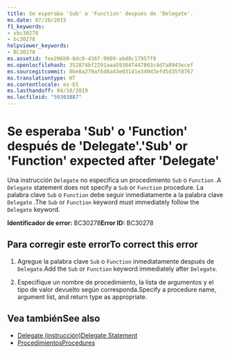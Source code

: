 ```yaml
---
title: Se esperaba 'Sub' o 'Function' después de 'Delegate'.
ms.date: 07/20/2015
f1_keywords:
- vbc30278
- bc30278
helpviewer_keywords:
- BC30278
ms.assetid: fee206b9-8dc0-436f-9909-abd8c17957f8
ms.openlocfilehash: 352874bf2291aaa593847447803c4d7a0943ecef
ms.sourcegitcommit: 0be8a279af6d8a43e03141e349d3efd5d35f8767
ms.translationtype: HT
ms.contentlocale: es-ES
ms.lasthandoff: 04/18/2019
ms.locfileid: "59303887"
---
```

# <a name="sub-or-function-expected-after-delegate"></a><span data-ttu-id="a6f5d-102">Se esperaba 'Sub' o 'Function' después de 'Delegate'.</span><span class="sxs-lookup"><span data-stu-id="a6f5d-102">'Sub' or 'Function' expected after 'Delegate'</span></span>
<span data-ttu-id="a6f5d-103">Una instrucción `Delegate` no especifica un procedimiento `Sub` o `Function` .</span><span class="sxs-lookup"><span data-stu-id="a6f5d-103">A `Delegate` statement does not specify a `Sub` or `Function` procedure.</span></span> <span data-ttu-id="a6f5d-104">La palabra clave `Sub` o `Function` debe seguir inmediatamente a la palabra clave `Delegate` .</span><span class="sxs-lookup"><span data-stu-id="a6f5d-104">The `Sub` or `Function` keyword must immediately follow the `Delegate` keyword.</span></span>  
  
 <span data-ttu-id="a6f5d-105">**Identificador de error:** BC30278</span><span class="sxs-lookup"><span data-stu-id="a6f5d-105">**Error ID:** BC30278</span></span>  
  
## <a name="to-correct-this-error"></a><span data-ttu-id="a6f5d-106">Para corregir este error</span><span class="sxs-lookup"><span data-stu-id="a6f5d-106">To correct this error</span></span>  
  
1. <span data-ttu-id="a6f5d-107">Agregue la palabra clave `Sub` o `Function` inmediatamente después de `Delegate`.</span><span class="sxs-lookup"><span data-stu-id="a6f5d-107">Add the `Sub` or `Function` keyword immediately after `Delegate`.</span></span>  
  
2. <span data-ttu-id="a6f5d-108">Especifique un nombre de procedimiento, la lista de argumentos y el tipo de valor devuelto según corresponda.</span><span class="sxs-lookup"><span data-stu-id="a6f5d-108">Specify a procedure name, argument list, and return type as appropriate.</span></span>  
  
## <a name="see-also"></a><span data-ttu-id="a6f5d-109">Vea también</span><span class="sxs-lookup"><span data-stu-id="a6f5d-109">See also</span></span>

- [<span data-ttu-id="a6f5d-110">Delegate (instrucción)</span><span class="sxs-lookup"><span data-stu-id="a6f5d-110">Delegate Statement</span></span>](../../visual-basic/language-reference/statements/delegate-statement.md)
- [<span data-ttu-id="a6f5d-111">Procedimientos</span><span class="sxs-lookup"><span data-stu-id="a6f5d-111">Procedures</span></span>](../../visual-basic/programming-guide/language-features/procedures/index.md)
